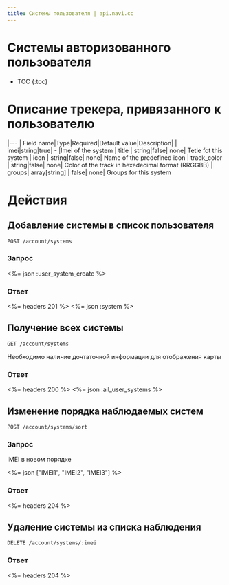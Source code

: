 ```yaml
---
title: Системы пользователя | api.navi.cc
---
```


# Системы авторизованного пользователя

* TOC
{:toc}

# Описание трекера, привязанного к пользователю

|---
| Field name|Type|Required|Default value|Description|
| imei|string|true| - |Imei of the system
| title | string|false| none| Tetle fot this system
| icon | string|false| none| Name of the predefined icon
| track_color | string|false| none| Color of the track in hexedecimal format (RRGGBB)
| groups| array[string] | false| none| Groups for this system


# Действия

## Добавление системы в список пользователя

    POST /account/systems

### Запрос

<%= json :user_system_create  %>

### Ответ

<%= headers 201 %>
<%= json :system %>

## Получение всех системы

    GET /account/systems


Необходимо наличие дочтаточной информации для отображения карты

### Ответ

<%= headers 200 %>
<%= json :all_user_systems %>

## Изменение порядка наблюдаемых систем

    POST /account/systems/sort

### Запрос
IMEI в новом порядке

<%= json ["IMEI1", "IMEI2", "IMEI3"] %>

### Ответ

<%= headers 204 %>


## Удаление системы из списка наблюдения

    DELETE /account/systems/:imei

### Ответ

<%= headers 204 %>

